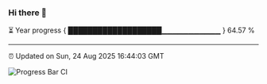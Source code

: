 ### Hi there 👋

⏳ Year progress { ███████████████████▁▁▁▁▁▁▁▁▁▁▁ } 64.57 %

---

⏰ Updated on Sun, 24 Aug 2025 16:44:03 GMT

![Progress Bar CI](https://github.com/IshwaranRudhara/GIT-ACTION/workflows/Progress%20Bar%20CI/badge.svg)
